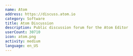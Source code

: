 ```yaml
---
name: Atom
address: https://discuss.atom.io
category: Software
title: Atom Discussion
description: Public discussion forum for the Atom Editor
userCount: 30710
icon: atom.png
activity: medium
language: en_US
---
```


